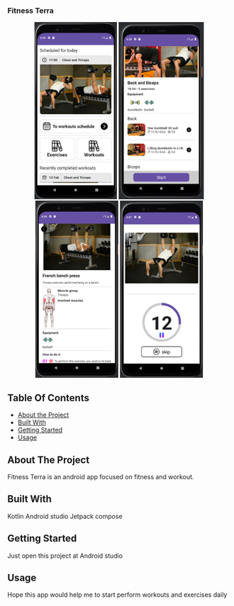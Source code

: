 ### Fitness Terra

<div align="center">
  <img src="app_preview-homescreen.png" height="400" />
  <img src="app_preview-workout_details.png" height="400" />
  <img src="app_preview-exercise_details.png" height="400" />
  <img src="app_preview-perform.png" height="400" />
</div>

## Table Of Contents

* [About the Project](#about-the-project)
* [Built With](#built-with)
* [Getting Started](#getting-started)
* [Usage](#usage)

## About The Project

Fitness Terra is an android app focused on fitness and workout.

## Built With

Kotlin
Android studio
Jetpack compose

## Getting Started

Just open this project at Android studio

## Usage

Hope this app would help me to start perform workouts and exercises daily


